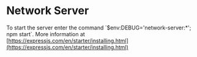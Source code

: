 # Network Server

To start the server enter the command ´$env:DEBUG='network-server:*'; npm start´.
More information at [https://expressjs.com/en/starter/installing.html](https://expressjs.com/en/starter/installing.html)

